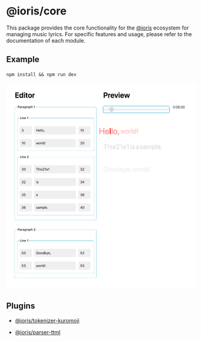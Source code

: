 # @ioris/core

This package provides the core functionality for the [@ioris](https://www.npmjs.com/search?q=%40ioris) ecosystem for managing music lyrics.
For specific features and usage, please refer to the documentation of each module.

## Example

`npm install && npm run dev`

<img alt="demo" src="./example/demo.png" width="800" />

## Plugins

- [@ioris/tokenizer-kuromoji](https://github.com/8beeeaaat/ioris_tokenizer_kuromoji)

- [@ioris/parser-ttml](https://github.com/8beeeaaat/ioris_parser_ttml)
